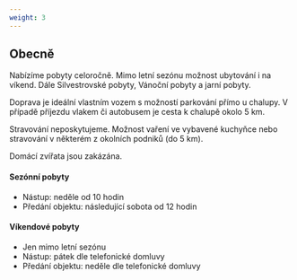 ```yaml
---
weight: 3
---
```


## Obecně
Nabízíme pobyty celoročně. Mimo letní sezónu možnost ubytování i na víkend. Dále Silvestrovské pobyty, Vánoční pobyty a jarní pobyty.

Doprava je ideální vlastním vozem s možností parkování přímo u chalupy. V případě příjezdu vlakem či autobusem je cesta k chalupě okolo 5 km.

Stravování neposkytujeme. Možnost vaření ve vybavené kuchyňce nebo stravování v některém z okolních podniků (do 5 km).

Domácí zvířata jsou zakázána.

#### Sezónní pobyty
 * Nástup: neděle od 10 hodin
 * Předání objektu: následující sobota od 12 hodin

#### Víkendové pobyty
 * Jen mimo letní sezónu
 * Nástup: pátek dle telefonické domluvy
 * Předání objektu: neděle dle telefonické domluvy
